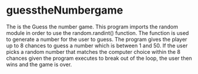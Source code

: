 # guesstheNumbergame

The is the Guess the number game. This program imports the random module in order to use the random.randint() function. The function is used to generate a number for the user to guess. The program gives the player up to 8 chances to guess a number which is between 1 and 50. If the user picks a random number that matches the computer choice within the 8 chances given the program executes to break out of the loop, the user then wins and the game is over.
